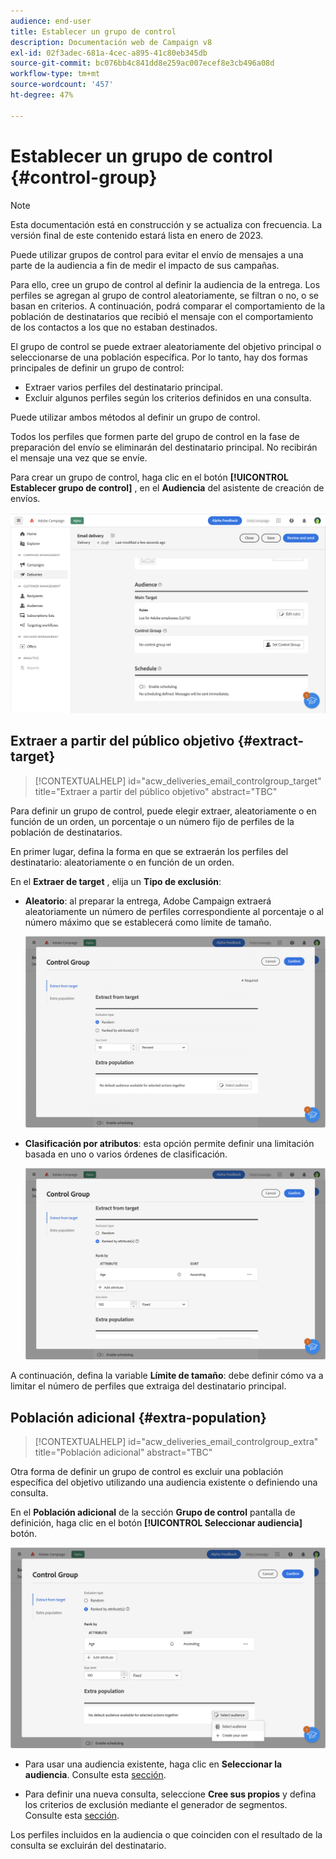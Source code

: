 ```yaml
---
audience: end-user
title: Establecer un grupo de control
description: Documentación web de Campaign v8
exl-id: 02f3adec-681a-4cec-a895-41c80eb345db
source-git-commit: bc076bb4c841dd8e259ac007ecef8e3cb496a08d
workflow-type: tm+mt
source-wordcount: '457'
ht-degree: 47%

---
```


# Establecer un grupo de control {#control-group}

>[!NOTE]
>
>Esta documentación está en construcción y se actualiza con frecuencia. La versión final de este contenido estará lista en enero de 2023.

Puede utilizar grupos de control para evitar el envío de mensajes a una parte de la audiencia a fin de medir el impacto de sus campañas.

Para ello, cree un grupo de control al definir la audiencia de la entrega. Los perfiles se agregan al grupo de control aleatoriamente, se filtran o no, o se basan en criterios. A continuación, podrá comparar el comportamiento de la población de destinatarios que recibió el mensaje con el comportamiento de los contactos a los que no estaban destinados.

El grupo de control se puede extraer aleatoriamente del objetivo principal o seleccionarse de una población específica. Por lo tanto, hay dos formas principales de definir un grupo de control:

* Extraer varios perfiles del destinatario principal.
* Excluir algunos perfiles según los criterios definidos en una consulta.

Puede utilizar ambos métodos al definir un grupo de control.

Todos los perfiles que formen parte del grupo de control en la fase de preparación del envío se eliminarán del destinatario principal. No recibirán el mensaje una vez que se envíe.

Para crear un grupo de control, haga clic en el botón **[!UICONTROL Establecer grupo de control]** , en el **Audiencia** del asistente de creación de envíos.

![](assets/control-group1.png)

## Extraer a partir del público objetivo {#extract-target}

>[!CONTEXTUALHELP]
>id="acw_deliveries_email_controlgroup_target"
>title="Extraer a partir del público objetivo"
>abstract="TBC"

Para definir un grupo de control, puede elegir extraer, aleatoriamente o en función de un orden, un porcentaje o un número fijo de perfiles de la población de destinatarios.

En primer lugar, defina la forma en que se extraerán los perfiles del destinatario: aleatoriamente o en función de un orden.

En el **Extraer de target** , elija un **Tipo de exclusión**:

* **Aleatorio**: al preparar la entrega, Adobe Campaign extraerá aleatoriamente un número de perfiles correspondiente al porcentaje o al número máximo que se establecerá como límite de tamaño.

   ![](assets/control-group.png)

* **Clasificación por atributos**: esta opción permite definir una limitación basada en uno o varios órdenes de clasificación.

   ![](assets/control-group2.png)

A continuación, defina la variable **Límite de tamaño**: debe definir cómo va a limitar el número de perfiles que extraiga del destinatario principal.

## Población adicional {#extra-population}

>[!CONTEXTUALHELP]
>id="acw_deliveries_email_controlgroup_extra"
>title="Población adicional"
>abstract="TBC"

Otra forma de definir un grupo de control es excluir una población específica del objetivo utilizando una audiencia existente o definiendo una consulta.

En el **Población adicional** de la sección **Grupo de control** pantalla de definición, haga clic en el botón **[!UICONTROL Seleccionar audiencia]** botón.

![](assets/control-group3.png)

* Para usar una audiencia existente, haga clic en **Seleccionar la audiencia**. Consulte esta [sección](add-audience.md).

* Para definir una nueva consulta, seleccione **Cree sus propios** y defina los criterios de exclusión mediante el generador de segmentos. Consulte esta [sección](segment-builder.md).

Los perfiles incluidos en la audiencia o que coinciden con el resultado de la consulta se excluirán del destinatario.